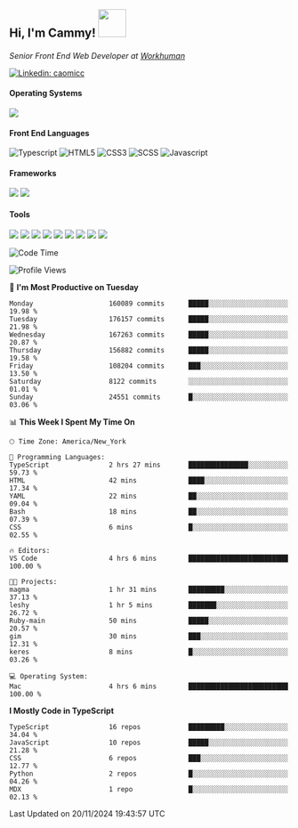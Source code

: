 <h2> Hi, I'm Cammy! <img src="https://media.giphy.com/media/WFEpbNDqjs312EZ06H/giphy.gif" width="50"></h2>
<p><em>Senior Front End Web Developer at <a href="http://workhuman.com">Workhuman</a> <img src="https://images.ctfassets.net/hff6luki1ys4/X1kMrXjaRqPywVHz2r343/9be6a49556aaa859e258725d744d1b31/whicon-social-recognition.svg" width="16"></em></p>

[![Linkedin: caomicc](https://img.shields.io/badge/-caomicc-blue?style=flat-square&logo=Linkedin&logoColor=white&link=https://www.linkedin.com/in/caomicc/)](https://www.linkedin.com/in/caomicc/)

#### Operating Systems

  ![](https://img.shields.io/badge/-MacOS-000?style=flat&logo=apple&logoColor=white)

#### Front End Languages

  ![Typescript](https://img.shields.io/badge/-Typescript-3178C6?style=flat-circle&logo=typescript&logoColor=white)
  ![HTML5](https://img.shields.io/badge/-HTML5-E34F26?style=flat-circle&logo=html5&logoColor=white)
  ![CSS3](https://img.shields.io/badge/-CSS3-1572B6?style=flat-circle&logo=css3&logoColor=white)
  ![SCSS](https://img.shields.io/badge/-SCSS-CC6699?style=flat-circle&logo=sass&logoColor=white)
  ![Javascript](https://img.shields.io/badge/-Javascript-F7DF1E?style=flat-circle&logo=javascript&logoColor=000)

#### Frameworks

  ![](https://img.shields.io/badge/-Next.js-black?style=flat&logo=next.js&logoColor=white)
  ![](https://img.shields.io/badge/-React-61DAFB?style=flat&logo=react&logoColor=black)


#### Tools

  ![](https://img.shields.io/badge/-VSCode-007ACC?style=flat&logo=visualstudio&logoColor=white)
  ![](https://img.shields.io/badge/-Oh_my_Zsh-black?style=flat&logo=windows-terminal&logoColor=white)
  ![](https://img.shields.io/badge/-Contentful-2478CC?style=flat&logo=contentful&logoColor=white)
  ![](https://img.shields.io/badge/-Figma-F24E1E?style=flat&logo=figma&logoColor=white)
  ![](https://img.shields.io/badge/-Jira-0052CC?style=flat&logo=jira&logoColor=white)
  ![](https://img.shields.io/badge/-Asana-F06A6A?style=flat&logo=asana&logoColor=white)
  ![](https://img.shields.io/badge/-Docker-2496ED?style=flat&logo=docker&logoColor=white)
  ![](https://img.shields.io/badge/-Vercel-black?style=flat&logo=vercel&logoColor=white)
  ![](https://img.shields.io/badge/-Netlify-00C7B7?style=flat&logo=netlify&logoColor=white)


<!--START_SECTION:waka-->
![Code Time](http://img.shields.io/badge/Code%20Time-1%2C083%20hrs%201%20min-blue)

![Profile Views](http://img.shields.io/badge/Profile%20Views-0-blue)

📅 **I'm Most Productive on Tuesday** 

```text
Monday                   160089 commits      █████░░░░░░░░░░░░░░░░░░░░   19.98 % 
Tuesday                  176157 commits      █████░░░░░░░░░░░░░░░░░░░░   21.98 % 
Wednesday                167263 commits      █████░░░░░░░░░░░░░░░░░░░░   20.87 % 
Thursday                 156882 commits      █████░░░░░░░░░░░░░░░░░░░░   19.58 % 
Friday                   108204 commits      ███░░░░░░░░░░░░░░░░░░░░░░   13.50 % 
Saturday                 8122 commits        ░░░░░░░░░░░░░░░░░░░░░░░░░   01.01 % 
Sunday                   24551 commits       █░░░░░░░░░░░░░░░░░░░░░░░░   03.06 % 
```


📊 **This Week I Spent My Time On** 

```text
🕑︎ Time Zone: America/New_York

💬 Programming Languages: 
TypeScript               2 hrs 27 mins       ███████████████░░░░░░░░░░   59.73 % 
HTML                     42 mins             ████░░░░░░░░░░░░░░░░░░░░░   17.34 % 
YAML                     22 mins             ██░░░░░░░░░░░░░░░░░░░░░░░   09.04 % 
Bash                     18 mins             ██░░░░░░░░░░░░░░░░░░░░░░░   07.39 % 
CSS                      6 mins              █░░░░░░░░░░░░░░░░░░░░░░░░   02.55 % 

🔥 Editors: 
VS Code                  4 hrs 6 mins        █████████████████████████   100.00 % 

🐱‍💻 Projects: 
magma                    1 hr 31 mins        █████████░░░░░░░░░░░░░░░░   37.13 % 
leshy                    1 hr 5 mins         ███████░░░░░░░░░░░░░░░░░░   26.72 % 
Ruby-main                50 mins             █████░░░░░░░░░░░░░░░░░░░░   20.57 % 
gim                      30 mins             ███░░░░░░░░░░░░░░░░░░░░░░   12.31 % 
keres                    8 mins              █░░░░░░░░░░░░░░░░░░░░░░░░   03.26 % 

💻 Operating System: 
Mac                      4 hrs 6 mins        █████████████████████████   100.00 % 
```

**I Mostly Code in TypeScript** 

```text
TypeScript               16 repos            █████████░░░░░░░░░░░░░░░░   34.04 % 
JavaScript               10 repos            █████░░░░░░░░░░░░░░░░░░░░   21.28 % 
CSS                      6 repos             ███░░░░░░░░░░░░░░░░░░░░░░   12.77 % 
Python                   2 repos             █░░░░░░░░░░░░░░░░░░░░░░░░   04.26 % 
MDX                      1 repo              █░░░░░░░░░░░░░░░░░░░░░░░░   02.13 % 
```




 Last Updated on 20/11/2024 19:43:57 UTC
<!--END_SECTION:waka-->
